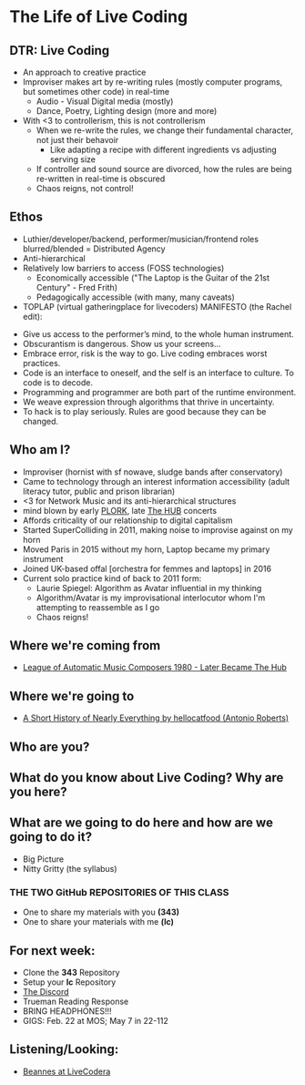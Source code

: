 # The Life of Live Coding

## DTR: Live Coding
- An approach to creative practice
- Improviser makes art by re-writing rules (mostly computer programs, but sometimes other code) in real-time
  - Audio - Visual Digital media (mostly)
  - Dance, Poetry, Lighting design (more and more)
- With <3 to controllerism, this is not controllerism
  - When we re-write the rules, we change their fundamental character, not just their behavoir
    - Like adapting a recipe with different ingredients vs adjusting serving size
  - If controller and sound source are divorced, how the rules are being re-written in real-time is obscured
  - Chaos reigns, not control!

## Ethos
- Luthier/developer/backend, performer/musician/frontend roles blurred/blended = Distributed Agency
- Anti-hierarchical
- Relatively low barriers to access (FOSS technologies)
  - Economically accessible ("The Laptop is the Guitar of the 21st Century" - Fred Frith)
  - Pedagogically accessible (with many, many caveats)
- TOPLAP (virtual gatheringplace for livecoders) MANIFESTO (the Rachel edit):
* Give us access to the performer’s mind, to the whole human instrument.
* Obscurantism is dangerous. Show us your screens…
* Embrace error, risk is the way to go. Live coding embraces worst practices.
* Code is an interface to oneself, and the self is an interface to culture. To code is to decode.
* Programming and programmer are both part of the runtime environment.
* We weave expression through algorithms that thrive in uncertainty.
* To hack is to play seriously. Rules are good because they can be changed.

## Who am I?
- Improviser (hornist with sf nowave, sludge bands after conservatory)
- Came to technology through an interest information accessibility (adult literacy tutor, public and prison librarian)
- <3 for Network Music and its anti-hierarchical structures
- mind blown by early [PLORK](http://plork.deptcpanel.princeton.edu/listen/NYC/), late [The HUB](http://crossfade.walkerart.org/brownbischoff/) concerts
- Affords criticality of our relationship to digital capitalism
- Started SuperColliding in 2011, making noise to improvise against on my horn
- Moved Paris in 2015 without my horn, Laptop became my primary instrument
- Joined UK-based offal [orchestra for femmes and laptops] in 2016
- Current solo practice kind of back to 2011 form:
  - Laurie Spiegel: Algorithm as Avatar influential in my thinking
  - Algorithm/Avatar is my improvisational interlocutor whom I'm attempting to reassemble as I go
  - Chaos reigns!

## Where we're coming from
- [League of Automatic Music Composers 1980 - Later Became The Hub](https://acousmata.com/post/893801464/martian-folk-music)

## Where we're going to
- [A Short History of Nearly Everything by hellocatfood (Antonio Roberts)](https://vimeo.com/555139492?embedded=true&source=video_title&owner=1969863)

## Who are you?

## What do you know about Live Coding? Why are you here?

## What are we going to do here and how are we going to do it?
- Big Picture
- Nitty Gritty (the syllabus)

### THE TWO GitHub REPOSITORIES OF THIS CLASS
- One to share my materials with you **(343)**
- One to share your materials with me **(lc)**

## For next week:
  - Clone the **343** Repository
  - Setup your **lc** Repository
  - [The Discord](https://discord.gg/8ENjAgBfvX)
  - Trueman Reading Response
  - BRING HEADPHONES!!!
  - GIGS: Feb. 22 at MOS; May 7 in 22-112

## Listening/Looking:
- [Beannes at LiveCodera](https://drive.google.com/file/d/1Wi6t5HBeXK_7qF2DqMCrd6dyryaONzLa/view?usp=sharing)
